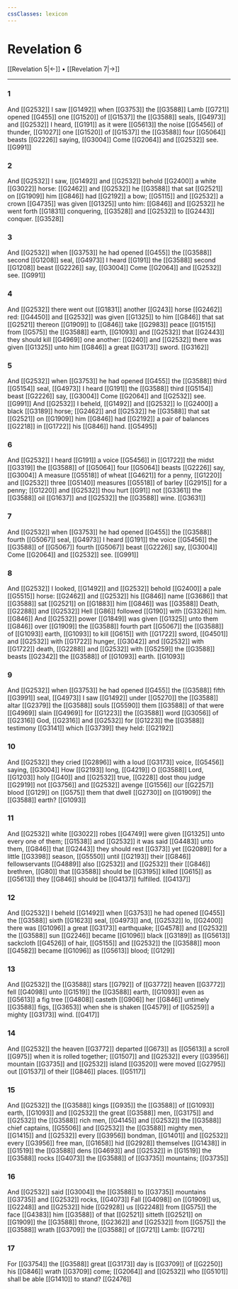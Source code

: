 ```yaml
---
cssClasses: lexicon
---
```

# Revelation 6

[[Revelation 5|←]] • [[Revelation 7|→]]

---

### 1
And [[G2532]] I saw [[G1492]] when [[G3753]] the [[G3588]] Lamb [[G721]] opened [[G455]] one [[G1520]] of [[G1537]] the [[G3588]] seals, [[G4973]] and [[G2532]] I heard, [[G191]] as it were [[G5613]] the noise [[G5456]] of thunder, [[G1027]] one [[G1520]] of [[G1537]] the [[G3588]] four [[G5064]] beasts [[G2226]] saying, [[G3004]] Come [[G2064]] and [[G2532]] see. [[G991]]

### 2
And [[G2532]] I saw, [[G1492]] and [[G2532]] behold [[G2400]] a white [[G3022]] horse: [[G2462]] and [[G2532]] he [[G3588]] that sat [[G2521]] on [[G1909]] him [[G846]] had [[G2192]] a bow; [[G5115]] and [[G2532]] a crown [[G4735]] was given [[G1325]] unto him: [[G846]] and [[G2532]] he went forth [[G1831]] conquering, [[G3528]] and [[G2532]] to [[G2443]] conquer. [[G3528]]

### 3
And [[G2532]] when [[G3753]] he had opened [[G455]] the [[G3588]] second [[G1208]] seal, [[G4973]] I heard [[G191]] the [[G3588]] second [[G1208]] beast [[G2226]] say, [[G3004]] Come [[G2064]] and [[G2532]] see. [[G991]]

### 4
And [[G2532]] there went out [[G1831]] another [[G243]] horse [[G2462]] red: [[G4450]] and [[G2532]] was given [[G1325]] to him [[G846]] that sat [[G2521]] thereon [[G1909]]  to [[G846]] take [[G2983]] peace [[G1515]] from [[G575]] the [[G3588]] earth, [[G1093]] and [[G2532]] that [[G2443]] they should kill [[G4969]] one another: [[G240]] and [[G2532]] there was given [[G1325]] unto him [[G846]] a great [[G3173]] sword. [[G3162]]

### 5
And [[G2532]] when [[G3753]] he had opened [[G455]] the [[G3588]] third [[G5154]] seal, [[G4973]] I heard [[G191]] the [[G3588]] third [[G5154]] beast [[G2226]] say, [[G3004]] Come [[G2064]] and [[G2532]] see. [[G991]] And [[G2532]] I beheld, [[G1492]] and [[G2532]] lo [[G2400]] a black [[G3189]] horse; [[G2462]] and [[G2532]] he [[G3588]] that sat [[G2521]] on [[G1909]] him [[G846]] had [[G2192]] a pair of balances [[G2218]] in [[G1722]] his [[G846]] hand. [[G5495]]

### 6
And [[G2532]] I heard [[G191]] a voice [[G5456]] in [[G1722]] the midst [[G3319]] the [[G3588]] of [[G5064]] four [[G5064]] beasts [[G2226]] say, [[G3004]] A measure [[G5518]] of wheat [[G4621]] for a penny, [[G1220]] and [[G2532]] three [[G5140]] measures [[G5518]] of barley [[G2915]] for a penny; [[G1220]] and [[G2532]] thou hurt [[G91]] not [[G3361]] the [[G3588]] oil [[G1637]] and [[G2532]] the [[G3588]] wine. [[G3631]]

### 7
And [[G2532]] when [[G3753]] he had opened [[G455]] the [[G3588]] fourth [[G5067]] seal, [[G4973]] I heard [[G191]] the voice [[G5456]] the [[G3588]] of [[G5067]] fourth [[G5067]] beast [[G2226]] say, [[G3004]] Come [[G2064]] and [[G2532]] see. [[G991]]

### 8
And [[G2532]] I looked, [[G1492]] and [[G2532]] behold [[G2400]] a pale [[G5515]] horse: [[G2462]] and [[G2532]] his [[G846]] name [[G3686]] that [[G3588]] sat [[G2521]] on [[G1883]] him [[G846]]  was [[G3588]] Death, [[G2288]] and [[G2532]] Hell [[G86]] followed [[G190]] with [[G3326]] him. [[G846]] And [[G2532]] power [[G1849]] was given [[G1325]] unto them [[G846]] over [[G1909]] the [[G3588]] fourth part [[G5067]] the [[G3588]] of [[G1093]] earth, [[G1093]] to kill [[G615]] with [[G1722]] sword, [[G4501]] and [[G2532]] with [[G1722]] hunger, [[G3042]] and [[G2532]] with [[G1722]] death, [[G2288]] and [[G2532]] with [[G5259]] the [[G3588]] beasts [[G2342]] the [[G3588]] of [[G1093]] earth. [[G1093]]

### 9
And [[G2532]] when [[G3753]] he had opened [[G455]] the [[G3588]] fifth [[G3991]] seal, [[G4973]] I saw [[G1492]] under [[G5270]] the [[G3588]] altar [[G2379]] the [[G3588]] souls [[G5590]] them [[G3588]] of that were [[G4969]] slain [[G4969]] for [[G1223]] the [[G3588]] word [[G3056]] of [[G2316]] God, [[G2316]] and [[G2532]] for [[G1223]] the [[G3588]] testimony [[G3141]] which [[G3739]] they held: [[G2192]]

### 10
And [[G2532]] they cried [[G2896]] with a loud [[G3173]] voice, [[G5456]] saying, [[G3004]] How [[G2193]] long, [[G4219]]  O [[G3588]] Lord, [[G1203]] holy [[G40]] and [[G2532]] true, [[G228]] dost thou judge [[G2919]] not [[G3756]] and [[G2532]] avenge [[G1556]] our [[G2257]] blood [[G129]] on [[G575]] them that dwell [[G2730]] on [[G1909]] the [[G3588]] earth? [[G1093]]

### 11
And [[G2532]] white [[G3022]] robes [[G4749]] were given [[G1325]] unto every one of them; [[G1538]] and [[G2532]] it was said [[G4483]] unto them, [[G846]] that [[G2443]] they should rest [[G373]] yet [[G2089]] for a little [[G3398]] season, [[G5550]] until [[G2193]] their [[G846]] fellowservants [[G4889]] also [[G2532]] and [[G2532]] their [[G846]] brethren, [[G80]] that [[G3588]] should be [[G3195]] killed [[G615]] as [[G5613]] they [[G846]] should be [[G4137]] fulfilled. [[G4137]]

### 12
And [[G2532]] I beheld [[G1492]] when [[G3753]] he had opened [[G455]] the [[G3588]] sixth [[G1623]] seal, [[G4973]] and, [[G2532]] lo, [[G2400]] there was [[G1096]] a great [[G3173]] earthquake; [[G4578]] and [[G2532]] the [[G3588]] sun [[G2246]] became [[G1096]] black [[G3189]] as [[G5613]] sackcloth [[G4526]] of hair, [[G5155]] and [[G2532]] the [[G3588]] moon [[G4582]] became [[G1096]] as [[G5613]] blood; [[G129]]

### 13
And [[G2532]] the [[G3588]] stars [[G792]] of [[G3772]] heaven [[G3772]] fell [[G4098]] unto [[G1519]] the [[G3588]] earth, [[G1093]] even as [[G5613]] a fig tree [[G4808]] casteth [[G906]] her [[G846]]  untimely [[G3588]] figs, [[G3653]] when she is shaken [[G4579]] of [[G5259]] a mighty [[G3173]] wind. [[G417]]

### 14
And [[G2532]] the heaven [[G3772]] departed [[G673]] as [[G5613]] a scroll [[G975]] when it is rolled together; [[G1507]] and [[G2532]] every [[G3956]] mountain [[G3735]] and [[G2532]] island [[G3520]] were moved [[G2795]] out [[G1537]] of their [[G846]] places. [[G5117]]

### 15
And [[G2532]] the [[G3588]] kings [[G935]] the [[G3588]] of [[G1093]] earth, [[G1093]] and [[G2532]] the great [[G3588]] men, [[G3175]] and [[G2532]] the [[G3588]] rich men, [[G4145]] and [[G2532]] the [[G3588]] chief captains, [[G5506]] and [[G2532]] the [[G3588]] mighty men, [[G1415]] and [[G2532]] every [[G3956]] bondman, [[G1401]] and [[G2532]] every [[G3956]] free man, [[G1658]] hid [[G2928]] themselves [[G1438]] in [[G1519]] the [[G3588]] dens [[G4693]] and [[G2532]] in [[G1519]] the [[G3588]] rocks [[G4073]] the [[G3588]] of [[G3735]] mountains; [[G3735]]

### 16
And [[G2532]] said [[G3004]] the [[G3588]] to [[G3735]] mountains [[G3735]] and [[G2532]] rocks, [[G4073]] Fall [[G4098]] on [[G1909]] us, [[G2248]] and [[G2532]] hide [[G2928]] us [[G2248]] from [[G575]] the face [[G4383]] him [[G3588]] of that [[G2521]] sitteth [[G2521]] on [[G1909]] the [[G3588]] throne, [[G2362]] and [[G2532]] from [[G575]] the [[G3588]] wrath [[G3709]] the [[G3588]] of [[G721]] Lamb: [[G721]]

### 17
For [[G3754]] the [[G3588]] great [[G3173]] day is [[G3709]]  of [[G2250]] his [[G846]] wrath [[G3709]] come; [[G2064]] and [[G2532]] who [[G5101]] shall be able [[G1410]] to stand? [[G2476]]